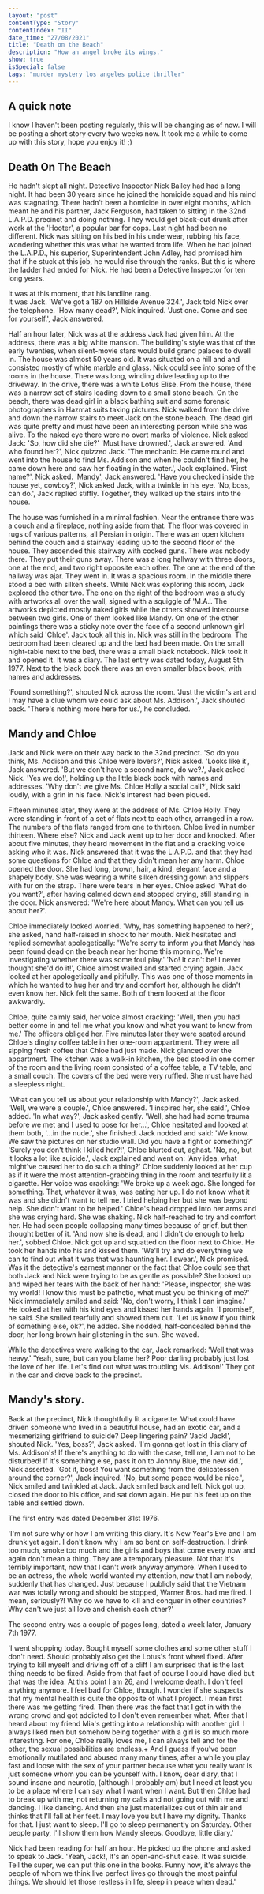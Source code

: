 ```yaml
---
layout: "post"
contentType: "Story"
contentIndex: "II"
date_time: "27/08/2021"
title: "Death on the Beach"
description: "How an angel broke its wings."
show: true
isSpecial: false
tags: "murder mystery los angeles police thriller"
---
```


## A quick note

I know I haven't been posting regularly, this will be changing as of now. I will be posting a short story every two weeks now. It took me a while to come up with this story, hope you enjoy it! ;)

## Death On The Beach

He hadn't slept all night.
Detective Inspector Nick Bailey had had a long night.
It had been 30 years since he joined the homicide squad and his mind was stagnating.
There hadn't been a homicide in over eight months, which meant he and his partner, Jack Ferguson, had taken to sitting in the 32nd L.A.P.D. precinct and doing nothing. They would get black-out drunk after work at the 'Hooter', a popular bar for cops.
Last night had been no different.
Nick was sitting on his bed in his underwear, rubbing his face, wondering whether this was what he wanted from life.
When he had joined the L.A.P.D., his superior, Superintendent John Adley, had promised him that if he stuck at this job, he would rise through the ranks.
But this is where the ladder had ended for Nick.
He had been a Detective Inspector for ten long years.

It was at this moment, that his landline rang. 	
It was Jack.
'We've got a 187 on Hillside Avenue 324.', Jack told Nick over the telephone.
'How many dead?', Nick inquired.
'Just one. Come and see for yourself.', Jack answered.

Half an hour later, Nick was at the address Jack had given him.
At the address, there was a big white mansion. The building's style was that of the early twenties, when silent-movie stars would build grand palaces to dwell in.
The house was almost 50 years old.
It was situated on a hill and and consisted mostly of white marble and glass.
Nick could see into some of the rooms in the house.
There was long, winding drive leading up to the driveway.
In the drive, there was a white Lotus Elise.
From the house, there was a narrow set of stairs leading down to a small stone beach.
On the beach, there was dead girl in a black bathing suit and some forensic photographers in Hazmat suits taking pictures.
Nick walked from the drive and down the narrow stairs to meet Jack on the stone beach.
The dead girl was quite pretty and must have been an interesting person while she was alive.
To the naked eye there were no overt marks of violence.
Nick asked Jack: 'So, how did she die?'
'Must have drowned.', Jack answered.
'And who found her?', Nick quizzed Jack.
'The mechanic. He came round and went into the house to find Ms. Addison and when he couldn't find her, he came down here and saw her floating in the water.', Jack explained.
'First name?', Nick asked.
'Mandy', Jack answered.
'Have you checked inside the house yet, cowboy?', Nick asked Jack, with a twinkle in his eye.
'No, boss, can do.', Jack replied stiffly.
Together, they walked up the stairs into the house.

The house was furnished in a minimal fashion.
Near the entrance there was a couch and a fireplace, nothing aside from that.
The floor was covered in rugs of various patterns, all Persian in origin.
There was an open kitchen behind the couch and a stairway leading up to the second floor of the house.
They ascended this stairway with cocked guns.
There was nobody there. They put their guns away.
There was a long hallway with three doors, one at the end, and two right opposite each other.
The one at the end of the hallway was ajar. They went in.
It was a spacious room. In the middle there stood a bed with silken sheets. While Nick was exploring this room, Jack explored the other two.
The one on the right of the bedroom was a study with artworks all over the wall, signed with a squiggle of 'M.A.'. The artworks depicted mostly naked girls while the others showed
intercourse between two girls. One of them looked like Mandy. On one of the other paintings there was a sticky note over the face of a second unknown girl which said 'Chloe'. Jack took all this in.
Nick was still in the bedroom. The bedroom had been cleared up and the bed had been made. On the small night-table next to the bed, there was a small black notebook. Nick took it and opened it.
It was a diary. The last entry was dated today, August 5th 1977. Next to the black book there was an even smaller black book, with names and addresses.

'Found something?', shouted Nick across the room. 'Just the victim's art and I may have a clue whom we could ask about Ms. Addison.', Jack shouted back. 'There's nothing more here for us.', he concluded.

## Mandy and Chloe

Jack and Nick were on their way back to the 32nd precinct. 'So do you think, Ms. Addison and this Chloe were lovers?', Nick asked. 'Looks like it', Jack answered. 'But we don't have a second name, do we?.', Jack asked Nick. 'Yes we do!', holding up the little black book with names and addresses. 'Why don't we give Ms. Chloe Holly a social call?', Nick said loudly, with a grin in his face. Nick's interest had been piqued.

Fifteen minutes later, they were at the address of Ms. Chloe Holly. They were standing in front of a set of flats next to each other, arranged in a row. The numbers of the flats ranged from one to thirteen. Chloe lived in number thirteen. Where else? Nick and Jack went up to her door and knocked. After about five minutes, they heard movement in the flat and a cracking voice asking who it was. Nick answered that it was the
L.A.P.D. and that they had some questions for Chloe and that they didn't mean her any harm. Chloe opened the door. She had long, brown, hair, a kind, elegant face and a shapely body. She was wearing a white silken dressing gown and slippers with fur on the strap. There were tears in her eyes. Chloe asked 'What do you want?', after having calmed down and stopped crying, still standing in the door. Nick answered: 'We're here about Mandy. What can you tell us about her?'.

Chloe immediately looked worried. 'Why, has something happened to her?', she asked, hand half-raised in shock to her mouth. Nick hesitated and replied somewhat apologetically: 'We're sorry to inform you that Mandy has been found dead on the beach near her home this morning. We're investigating whether there was some foul play.' 'No! It can't be! I never thought she'd do it!', Chloe almost wailed and started crying again. Jack looked at her apologetically and pitifully. This was one of those moments in which he wanted to hug her and try and comfort her, although he didn't even know her. Nick felt the same. Both of them looked at the floor awkwardly.

Chloe, quite calmly said, her voice almost cracking: 'Well, then you had better come in and tell me what you know and what you want to know from me.' The officers obliged her. Five minutes later they were seated around Chloe's dinghy coffee table in her one-room appartment. They were all sipping fresh coffee that Chloe had just made. Nick glanced over the appartment. The kitchen was a walk-in kitchen, the bed stood in one corner of the room and the living room consisted of a coffee table, a TV table, and a small couch. The covers of the bed were very ruffled. She must have had a sleepless night.

'What can you tell us about your relationship with Mandy?', Jack asked. 'Well, we were a couple.', Chloe answered. 'I inspired her, she said.', Chloe added. 'In what way?', Jack asked gently. 'Well, she had had some trauma before we met and I used to pose for her...', Chloe hesitated and looked at them both, '...in the nude.', she finished. Jack nodded and said: 'We know. We saw the pictures on her studio wall. Did you have a fight or something?' 'Surely you don't think I killed her?!', Chloe blurted out, aghast. 'No, no, but it looks a lot like suicide.', Jack explained and went on: 'Any idea, what might've caused her to do such a thing?'
Chloe suddenly looked at her cup as if it were the most attention-grabbing thing in the room and tearfully lit a cigarette. Her voice was cracking: 'We broke up a week ago. She longed for something. That, whatever it was, was eating her up. I do not know what it was and she didn't want to tell me. I tried helping her but she was beyond help. She didn't want to be helped.' Chloe's head dropped into her arms and she was crying hard. She was shaking. Nick half-reached to try and comfort her. He had seen people collapsing many times because of grief, but then thought better of it. 'And now she is dead, and I didn't do enough to help her.', sobbed Chloe. Nick got up and squatted on the floor next to Chloe. He took her hands into his and kissed them. 'We'll try and do everything we can to find out what it was that was haunting her. I swear.', Nick promised. Was it the detective's earnest manner or the fact that Chloe could see that both Jack and Nick were trying to be as gentle as possible? She looked up and wiped her tears with the back of her hand: 'Please, inspector, she was my world! I know this must be pathetic, what must you be thinking of me?' Nick immediately smiled and said: 'No, don't worry, I think I can imagine.' He looked at her with his kind eyes and kissed her hands again. 'I promise!', he said. She smiled tearfully and showed them out. 'Let us know if you think of something else, ok?', he added. She nodded, half-concealed behind the door, her long brown hair glistening in the sun. She waved.

While the detectives were walking to the car, Jack remarked: 'Well that was heavy.' 'Yeah, sure, but can you blame her? Poor darling probably just lost the love of her life. Let's find out what was troubling Ms. Addison!' They got in the car and drove back to the precinct.

## Mandy's story.

Back at the precinct, Nick thoughtfully lit a cigarette. What could have driven someone who lived in a beautiful house, had an exotic car, and a mesmerizing girlfriend to suicide? Deep lingering pain? 'Jack! Jack!', shouted Nick. 'Yes, boss?', Jack asked. 'I'm gonna get lost in this diary of Ms. Addison's! If there's anything to do with the case, tell me, I am not to be disturbed! If it's something else, pass it on to Johnny Blue, the new kid.', Nick asserted. 'Got it, boss! You want something from the delicatessen around the corner?', Jack inquired. 'No, but some peace would be nice.', Nick smiled and twinkled at Jack. Jack smiled back and left. Nick got up, closed the door to his office, and sat down again. He put his feet up on the table and settled down.

The first entry was dated December 31st 1976.

'I'm not sure why or how I am writing this diary. It's New Year's Eve and I am drunk yet again. I don't know why I am so bent on self-destruction. I drink too much, smoke too much and the girls and boys that come every now and again don't mean a thing. They are a temporary pleasure. Not that it's terribly important, now that I can't work anyway anymore. When I used to be an actress, the whole world wanted my attention, now that I am nobody, suddenly that has changed. Just because I publicly said that the Vietnam war was totally wrong and should be stopped, Warner Bros. had me fired. I mean, seriously?! Why do we have to kill and conquer in other countries? Why can't we just all love and cherish each other?'

The second entry was a couple of pages long, dated a week later, January 7th 1977.

'I went shopping today. Bought myself some clothes and some other stuff I don't need. Should probably also get the Lotus's front wheel fixed. After trying to kill myself and driving off of a cliff I am surprised that is the last thing needs to be fixed. Aside from that fact of course I could have died but that was the idea. At this point I am 26, and I welcome death. I don't feel anything anymore. I feel bad for Chloe, though. I wonder if she suspects that my mental health is quite the opposite of what I project. I mean first there was me getting fired. Then there was the fact that I got in with the wrong crowd and got addicted to I don't even remember what. After that I heard about my friend Mia's getting into a relationship with another girl. I always liked men but somehow being together with a girl is so much more interesting. For one, Chloe really loves me, I can always tell and for the other, the sexual possibilities are endless.+
And I guess if you've been emotionally mutilated and abused many many times, after a while you play fast and loose with the sex of your partner because what you really want is just someone whom you can be yourself with. I know, dear diary, that I sound insane and neurotic, (although I probably am) but I need at least you to be a place where I can say what I want when I want. But then Chloe had to break up with me, not returning my calls and not going out with me and dancing. I like dancing. And then she just materializes out of thin air and thinks that I'll fall at her feet. I may love you but I have my dignity. Thanks for that. I just want to sleep. I'll go to sleep permanently on Saturday. Other people party, I'll show them how Mandy sleeps. Goodbye, little diary.'

Nick had been reading for half an hour. He picked up the phone and asked to speak to Jack. 'Yeah, Jack!, It's an open-and-shut case. It was suicide. Tell the super, we can put this one in the books. Funny how, it's always the people of whom we think live perfect lives go through the most painful things. We should let those restless in life, sleep in peace when dead.'
